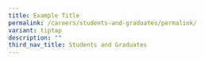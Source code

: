 ```yaml
---
title: Example Title
permalink: /careers/students-and-graduates/permalink/
variant: tiptap
description: ""
third_nav_title: Students and Graduates
---
```


